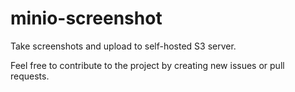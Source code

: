 # minio-screenshot
Take screenshots and upload to self-hosted S3 server.

Feel free to contribute to the project by creating new issues or pull requests.
